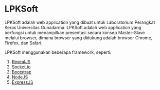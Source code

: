 # LPKSoft

LPKSoft adalah web application yang dibuat untuk Laboratorium Perangkat Keras Universitas Gunadarma. LPKSoft adalah web application yang berfungsi untuk menampilkan presentasi secara konsep Master-Slave melalui browser, dimana browser yang didukung adalah browser Chrome, Firefox, dan Safari.

LPKSoft menggunakan beberapa framework, seperti:
1. [RevealJS](https://github.com/hakimel/reveal.js/)
2. [Socket.io](https://socket.io/)
3. [Bootstrap](https://getbootstrap.com/)
4. [NodeJS](https://nodejs.org/en/)
5. [ExpressJS](https://expressjs.com/)
